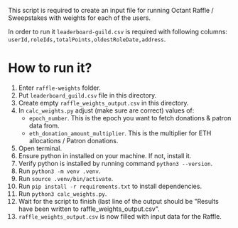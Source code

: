 This script is required to create an input file for running Octant Raffle / Sweepstakes with weights for each of the users.

In order to run it `leaderboard-guild.csv` is required with following columns: `userId,roleIds,totalPoints,oldestRoleDate,address`.

# How to run it?
1. Enter `raffle-weights` folder.
2. Put `leaderboard_guild.csv` file in this directory.
3. Create empty `raffle_weights_output.csv` in this directory.
4. In `calc_weights.py` adjust (make sure are correct) values of:
   - `epoch_number`. This is the epoch you want to fetch donations & patron data from.
   - `eth_donation_amount_multiplier`. This is the multiplier for ETH allocations / Patron donations.
5. Open terminal.
6. Ensure python in installed on your machine. If not, install it.
7. Verify python is installed by running command `python3 --version`.
8. Run `python3 -m venv .venv`.
9. Run `source .venv/bin/activate`.
10. Run `pip install -r requirements.txt` to install dependencies.
11. Run `python3 calc_weights.py`.
12. Wait for the script to finish (last line of the output should be "Results have been written to raffle_weights_output.csv".
13. `raffle_weights_output.csv` is now filled with input data for the Raffle.
